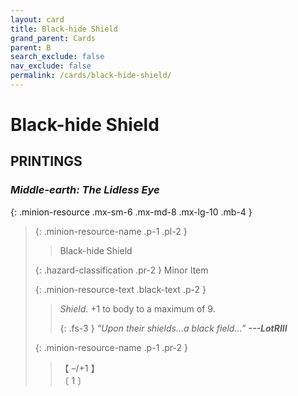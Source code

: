 ```yaml
---
layout: card
title: Black-hide Shield
grand_parent: Cards
parent: B
search_exclude: false
nav_exclude: false
permalink: /cards/black-hide-shield/
---
```


# Black-hide Shield


## PRINTINGS


### _Middle-earth: The Lidless Eye_

{: .minion-resource .mx-sm-6 .mx-md-8 .mx-lg-10 .mb-4 }
> {: .minion-resource-name .p-1 .pl-2 }
> > <div class="hazard-mp"></div>
> > <div class="card-name">Black-hide Shield</div>
>
> {: .hazard-classification .pr-2 }
> Minor Item
>
> {: .minion-resource-text .black-text .p-2 }
> > _Shield._ +1 to body to a maximum of 9. 
> > 
> > {: .fs-3 } 
> > _“Upon their shields...a black field...”_ ***---&#65279;LotRIII***
> 
> {: .minion-resource-name .p-1 .pr-2 }
> > <div class="card-shield">【 &ndash;/+1 】</div>
> > <div class="card-corruption-white">〔 1 〕</div>
